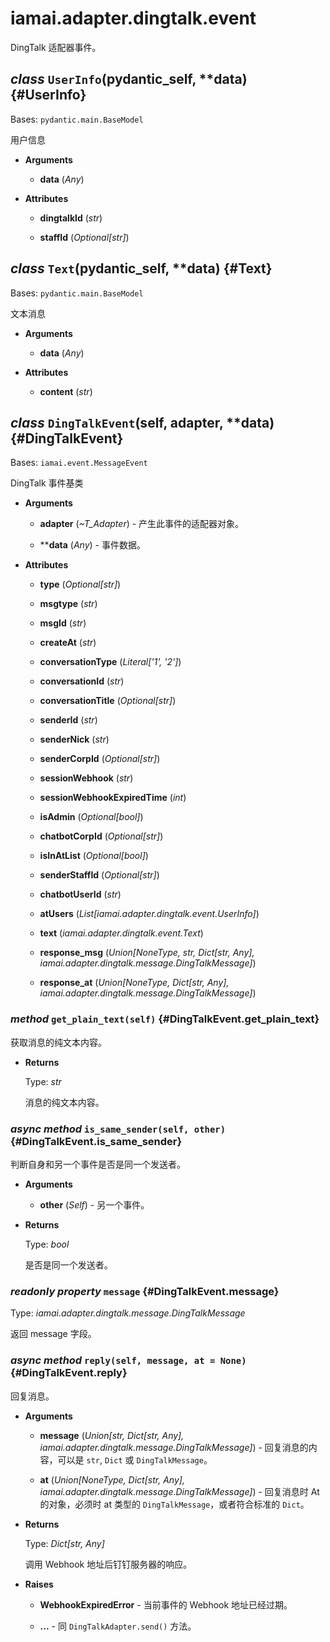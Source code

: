 # iamai.adapter.dingtalk.event

DingTalk 适配器事件。

## *class* `UserInfo`(__pydantic_self__, **data) {#UserInfo}

Bases: `pydantic.main.BaseModel`

用户信息

- **Arguments**

  - **data** (*Any*)

- **Attributes**

  - **dingtalkId** (*str*)

  - **staffId** (*Optional[str]*)

## *class* `Text`(__pydantic_self__, **data) {#Text}

Bases: `pydantic.main.BaseModel`

文本消息

- **Arguments**

  - **data** (*Any*)

- **Attributes**

  - **content** (*str*)

## *class* `DingTalkEvent`(self, adapter, **data) {#DingTalkEvent}

Bases: `iamai.event.MessageEvent`

DingTalk 事件基类

- **Arguments**

  - **adapter** (*~T_Adapter*) - 产生此事件的适配器对象。

  - ****data** (*Any*) - 事件数据。

- **Attributes**

  - **type** (*Optional[str]*)

  - **msgtype** (*str*)

  - **msgId** (*str*)

  - **createAt** (*str*)

  - **conversationType** (*Literal['1', '2']*)

  - **conversationId** (*str*)

  - **conversationTitle** (*Optional[str]*)

  - **senderId** (*str*)

  - **senderNick** (*str*)

  - **senderCorpId** (*Optional[str]*)

  - **sessionWebhook** (*str*)

  - **sessionWebhookExpiredTime** (*int*)

  - **isAdmin** (*Optional[bool]*)

  - **chatbotCorpId** (*Optional[str]*)

  - **isInAtList** (*Optional[bool]*)

  - **senderStaffId** (*Optional[str]*)

  - **chatbotUserId** (*str*)

  - **atUsers** (*List[iamai.adapter.dingtalk.event.UserInfo]*)

  - **text** (*iamai.adapter.dingtalk.event.Text*)

  - **response_msg** (*Union[NoneType, str, Dict[str, Any], iamai.adapter.dingtalk.message.DingTalkMessage]*)

  - **response_at** (*Union[NoneType, Dict[str, Any], iamai.adapter.dingtalk.message.DingTalkMessage]*)

### *method* `get_plain_text(self)` {#DingTalkEvent.get_plain_text}

获取消息的纯文本内容。

- **Returns**

  Type: *str*

  消息的纯文本内容。

### *async method* `is_same_sender(self, other)` {#DingTalkEvent.is_same_sender}

判断自身和另一个事件是否是同一个发送者。

- **Arguments**

  - **other** (*Self*) - 另一个事件。

- **Returns**

  Type: *bool*

  是否是同一个发送者。

### *readonly property* `message` {#DingTalkEvent.message}

Type: *iamai.adapter.dingtalk.message.DingTalkMessage*

返回 message 字段。

### *async method* `reply(self, message, at = None)` {#DingTalkEvent.reply}

回复消息。

- **Arguments**

  - **message** (*Union[str, Dict[str, Any], iamai.adapter.dingtalk.message.DingTalkMessage]*) - 回复消息的内容，可以是 `str`, `Dict` 或 `DingTalkMessage`。

  - **at** (*Union[NoneType, Dict[str, Any], iamai.adapter.dingtalk.message.DingTalkMessage]*) - 回复消息时 At 的对象，必须时 at 类型的 `DingTalkMessage`，或者符合标准的 `Dict`。

- **Returns**

  Type: *Dict[str, Any]*

  调用 Webhook 地址后钉钉服务器的响应。

- **Raises**

  - **WebhookExpiredError** - 当前事件的 Webhook 地址已经过期。

  - **...** - 同 `DingTalkAdapter.send()` 方法。